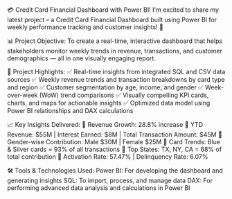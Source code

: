 💳 Credit Card Financial Dashboard with Power BI!
I'm excited to share my latest project – a Credit Card Financial Dashboard built using Power BI for weekly performance tracking and customer insights! 🚀

📊 Project Objective:
To create a real-time, interactive dashboard that helps stakeholders monitor weekly trends in revenue, transactions, and customer demographics — all in one visually engaging report.

📌 Project Highlights:
✅ Real-time insights from integrated SQL and CSV data sources
✅ Weekly revenue trends and transaction breakdowns by card type and region
✅ Customer segmentation by age, income, and gender
✅ Week-over-week (WoW) trend comparisons
✅ Visually compelling KPI cards, charts, and maps for actionable insights
✅ Optimized data model using Power BI relationships and DAX calculations

📈 Key Insights Delivered:
🔹 Revenue Growth: 28.8% increase
🔹 YTD Revenue: $55M | Interest Earned: $8M | Total Transaction Amount: $45M
🔹 Gender-wise Contribution: Male $30M | Female $25M
🔹 Card Trends: Blue & Silver cards = 93% of all transactions
🔹 Top States: TX, NY, CA = 68% of total contribution
🔹 Activation Rate: 57.47% | Delinquency Rate: 6.07%

🛠️ Tools & Technologies Used:
Power BI: For developing the dashboard and generating insights
SQL: To import, process, and manage data
DAX: For performing advanced data analysis and calculations in Power BI
